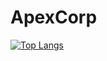 # ApexCorp



[![Top Langs](https://github-readme-stats.vercel.app/api/top-langs/?username=apexharsh)](https://github.com/apexharsh/apexharsh)

<!--
**apexharsh/apexharsh** is a ✨ _special_ ✨ repository because its `README.md` (this file) appears on your GitHub profile.

Here are some ideas to get you started:

- 🔭 I’m currently working on ...
- 🌱 I’m currently learning ...
- 👯 I’m looking to collaborate on ...
- 🤔 I’m looking for help with ...
- 💬 Ask me about ...
- 📫 How to reach me: ...
- 😄 Pronouns: ...
- ⚡ Fun fact: ...
-->
